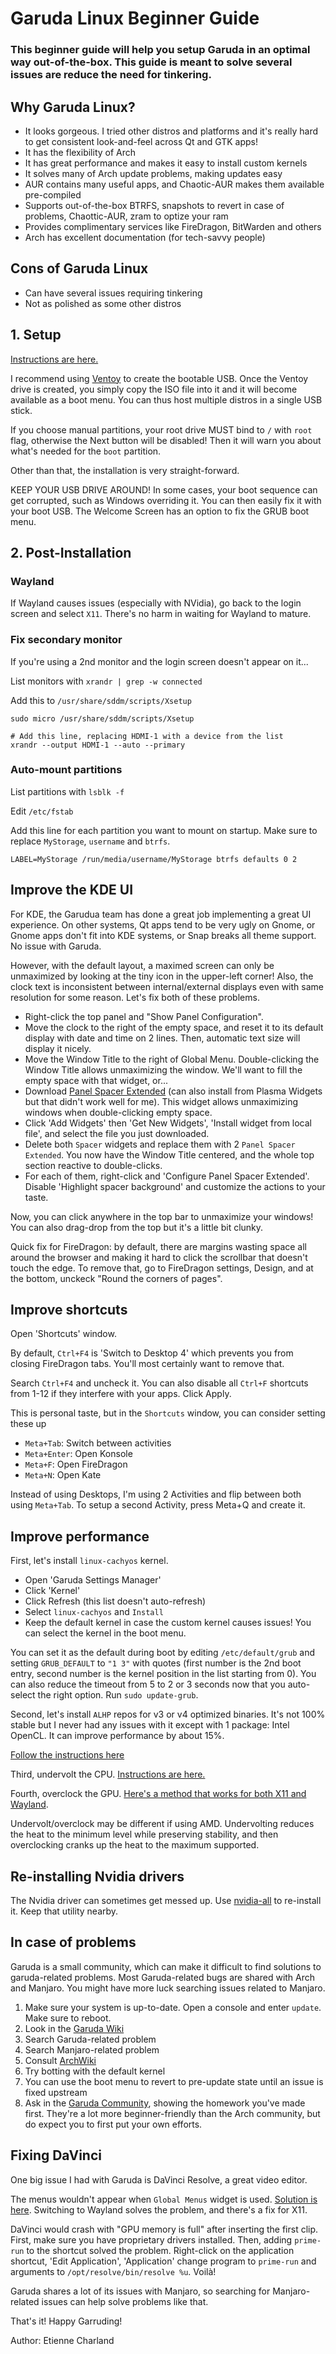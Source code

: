 # Garuda Linux Beginner Guide
### This beginner guide will help you setup Garuda in an optimal way out-of-the-box. This guide is meant to solve several issues are reduce the need for tinkering.

## Why Garuda Linux?
- It looks gorgeous. I tried other distros and platforms and it's really hard to get consistent look-and-feel across Qt and GTK apps!
- It has the flexibility of Arch
- It has great performance and makes it easy to install custom kernels
- It solves many of Arch update problems, making updates easy
- AUR contains many useful apps, and Chaotic-AUR makes them available pre-compiled
- Supports out-of-the-box BTRFS, snapshots to revert in case of problems, Chaottic-AUR, zram to optize your ram
- Provides complimentary services like FireDragon, BitWarden and others
- Arch has excellent documentation (for tech-savvy people)

## Cons of Garuda Linux
- Can have several issues requiring tinkering
- Not as polished as some other distros

## 1. Setup

[Instructions are here.](https://garudalinux.org/downloads)

I recommend using [Ventoy](https://www.ventoy.net/en/index.html) to create the bootable USB. Once the Ventoy drive is created, you simply copy the ISO file into it and it will become available as a boot menu. You can thus host multiple distros in a single USB stick.

If you choose manual partitions, your root drive MUST bind to `/` with `root` flag, otherwise the Next button will be disabled! Then it will warn you about what's needed for the `boot` partition.

Other than that, the installation is very straight-forward.

KEEP YOUR USB DRIVE AROUND! In some cases, your boot sequence can get corrupted, such as Windows overriding it. You can then easily fix it with your boot USB. The Welcome Screen has an option to fix the GRUB boot menu.

## 2. Post-Installation

### Wayland

If Wayland causes issues (especially with NVidia), go back to the login screen and select `X11`. There's no harm in waiting for Wayland to mature.

### Fix secondary monitor

If you're using a 2nd monitor and the login screen doesn't appear on it...

List monitors with `xrandr | grep -w connected`

Add this to `/usr/share/sddm/scripts/Xsetup`
    
    sudo micro /usr/share/sddm/scripts/Xsetup

    # Add this line, replacing HDMI-1 with a device from the list
    xrandr --output HDMI-1 --auto --primary

### Auto-mount partitions

List partitions with `lsblk -f`

Edit `/etc/fstab`

Add this line for each partition you want to mount on startup. Make sure to replace `MyStorage`, `username` and `btrfs`.

    LABEL=MyStorage /run/media/username/MyStorage btrfs defaults 0 2

## Improve the KDE UI 

For KDE, the Garudua team has done a great job implementing a great UI experience. On other systems, Qt apps tend to be very ugly on Gnome, or Gnome apps don't fit into KDE systems, or Snap breaks all theme support. No issue with Garuda.

However, with the default layout, a maximed screen can only be unmaximized by looking at the tiny icon in the upper-left corner! Also, the clock text is inconsistent between internal/external displays even with same resolution for some reason. Let's fix both of these problems.

- Right-click the top panel and "Show Panel Configuration".
- Move the clock to the right of the empty space, and reset it to its default display with date and time on 2 lines. Then, automatic text size will display it nicely.
- Move the Window Title to the right of Global Menu. Double-clicking the Window Title allows unmaximizing the window. We'll want to fill the empty space with that widget, or...
- Download [Panel Spacer Extended](https://store.kde.org/p/2128047) (can also install from Plasma Widgets but that didn't work well for me). This widget allows unmaximizing windows when double-clicking empty space.
- Click 'Add Widgets' then 'Get New Widgets', 'Install widget from local file', and select the file you just downloaded.
- Delete both `Spacer` widgets and replace them with 2 `Panel Spacer Extended`. You now have the Window Title centered, and the whole top section reactive to double-clicks.
- For each of them, right-click and 'Configure Panel Spacer Extended'. Disable 'Highlight spacer background' and customize the actions to your taste.

Now, you can click anywhere in the top bar to unmaximize your windows! You can also drag-drop from the top but it's a little bit clunky.

Quick fix for FireDragon: by default, there are margins wasting space all around the browser and making it hard to click the scrollbar that doesn't touch the edge. To remove that, go to FireDragon settings, Design, and at the bottom, unckeck "Round the corners of pages".

## Improve shortcuts

Open 'Shortcuts' window.

By default, `Ctrl+F4` is 'Switch to Desktop 4' which prevents you from closing FireDragon tabs. You'll most certainly want to remove that.

Search `Ctrl+F4` and uncheck it. You can also disable all `Ctrl+F` shortcuts from 1-12 if they interfere with your apps. Click Apply.

This is personal taste, but in the `Shortcuts` window, you can consider setting these up

- `Meta+Tab`: Switch between activities
- `Meta+Enter`: Open Konsole
- `Meta+F`: Open FireDragon
- `Meta+N`: Open Kate

Instead of using Desktops, I'm using 2 Activities and flip between both using `Meta+Tab`. To setup a second Activity, press Meta+Q and create it.

## Improve performance

First, let's install `linux-cachyos` kernel.

- Open 'Garuda Settings Manager'
- Click 'Kernel'
- Click Refresh (this list doesn't auto-refresh)
- Select `linux-cachyos` and `Install`
- Keep the default kernel in case the custom kernel causes issues! You can select the kernel in the boot menu.

You can set it as the default during boot by editing `/etc/default/grub` and setting `GRUB_DEFAULT` to `"1 3"` with quotes (first number is the 2nd boot entry, second number is the kernel position in the list starting from 0). You can also reduce the timeout from 5 to 2 or 3 seconds now that you auto-select the right option. Run `sudo update-grub`.

Second, let's install `ALHP` repos for v3 or v4 optimized binaries. It's not 100% stable but I never had any issues with it except with 1 package: Intel OpenCL. It can improve performance by about 15%.

[Follow the instructions here](https://github.com/an0nfunc/ALHP)

Third, undervolt the CPU. [Instructions are here.](https://wiki.archlinux.org/title/Undervolting_CPU)

Fourth, overclock the GPU. [Here's a method that works for both X11 and Wayland](https://forums.developer.nvidia.com/t/nvidia-gpu-overclocking-under-wayland-guide/290381).

Undervolt/overclock may be different if using AMD. Undervolting reduces the heat to the minimum level while preserving stability, and then overclocking cranks up the heat to the maximum supported.

## Re-installing Nvidia drivers

The Nvidia driver can sometimes get messed up. Use [nvidia-all](https://github.com/Frogging-Family/nvidia-all) to re-install it. Keep that utility nearby.

## In case of problems

Garuda is a small community, which can make it difficult to find solutions to garuda-related problems. Most Garuda-related bugs are shared with Arch and Manjaro. You might have more luck searching issues related to Manjaro.

1. Make sure your system is up-to-date. Open a console and enter `update`. Make sure to reboot.
2. Look in the [Garuda Wiki](https://wiki.garudalinux.org/en/home)
3. Search Garuda-related problem
4. Search Manjaro-related problem
5. Consult [ArchWiki](https://wiki.archlinux.org/)
6. Try botting with the default kernel
7. You can use the boot menu to revert to pre-update state until an issue is fixed upstream
8. Ask in the [Garuda Community](https://forum.garudalinux.org/), showing the homework you've made first. They're a lot more beginner-friendly than the Arch community, but do expect you to first put your own efforts.

## Fixing DaVinci

One big issue I had with Garuda is DaVinci Resolve, a great video editor.

The menus wouldn't appear when `Global Menus` widget is used. [Solution is here](https://forum.garudalinux.org/t/guide-old-opinion-configuring-garuda-linux-for-laptop/7685). Switching to Wayland solves the problem, and there's a fix for X11.

DaVinci would crash with "GPU memory is full" after inserting the first clip. First, make sure you have proprietary drivers installed. Then, adding `prime-run` to the shortcut solved the problem. Right-click on the application shortcut, 'Edit Application', 'Application' change program to `prime-run` and arguments to `/opt/resolve/bin/resolve %u`. Voilà!

Garuda shares a lot of its issues with Manjaro, so searching for Manjaro-related issues can help solve problems like that.


That's it! Happy Garruding!

Author: Etienne Charland
